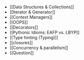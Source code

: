 - [[Data Structures & Collections]]
- [[Iterator & Generator]]
- [[Context Managers]]
- [[OOPS]]
- [[Decorators]]
- [[Pythonic Idioms: EAFP vs. LBYP]]
- [[Type hinting (Typing)]]
- [[closures]]
- [[Concurrency & parallelism]]
- [[Question]]